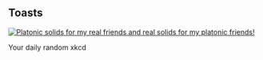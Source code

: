 ## Toasts
[![Platonic solids for my real friends and real solids for my platonic friends!](https://imgs.xkcd.com/comics/toasts.png)](https://xkcd.com/1645/ "Platonic solids for my real friends and real solids for my platonic friends!")

Your daily random xkcd
